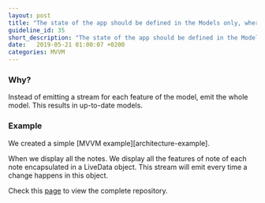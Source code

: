 ```yaml
---
layout: post
title: "The state of the app should be defined in the Models only, whereas Views and ViewModels should be stateless"
guideline_id: 35
short_description: "The state of the app should be defined in the Models only."
date:   2019-05-21 01:00:07 +0200
categories: MVVM
---
```


<h3>Why?</h3>
Instead of emitting a stream for each feature of the model, emit the whole model. This results in up-to-date models.

<h3>Example</h3>
We created a simple [MVVM example][architecture-example].

When we display all the notes. We display all the features of note of each note encapsulated 
in a LiveData object. This stream will emit every time a change happens in this object.

<script src="https://gist.github.com/Geertdepont/f052953dfaf8a19a8be395b55aaa5da5.js"></script>

Check this [page][architecture-example] to view the complete repository.

[architecture-example]: https://github.com/Geertdepont/bachelor_thesis/tree/master/ArchitectureExamples
